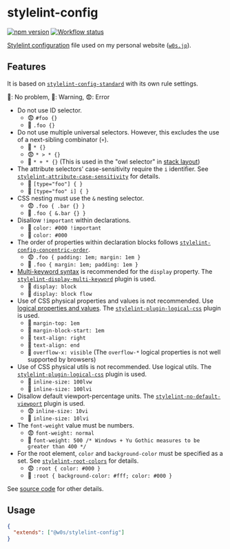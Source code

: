 # stylelint-config

[![npm version](https://badge.fury.io/js/%40w0s%2Fstylelint-config.svg)](https://www.npmjs.com/package/@w0s/stylelint-config)
[![Workflow status](https://github.com/SaekiTominaga/w0s/actions/workflows/stylelint.yml/badge.svg)](https://github.com/SaekiTominaga/w0s/actions/workflows/stylelint.yml)

[Stylelint configuration](https://stylelint.io/user-guide/configure) file used on my personal website ([`w0s.jp`](https://github.com/SaekiTominaga/w0s.jp)).

## Features

It is based on [`stylelint-config-standard`](https://github.com/stylelint/stylelint-config-standard) with its own rule settings.

🙂: No problem, 🙁: Warning, 😨: Error

- Do not use ID selector.
  - 😨 `#foo {}`
  - 🙂 `.foo {}`
- Do not use multiple universal selectors. However, this excludes the use of a next-sibling combinator (`+`).
  - 🙂 `* {}`
  - 😨 `* > * {}`
  - 🙂 `* + * {}` (This is used in the "owl selector" in [stack layout](https://every-layout.dev/layouts/stack/))
- The attribute selectors' case-sensitivity require the `i` identifier. See [`stylelint-attribute-case-sensitivity`](https://github.com/SaekiTominaga/stylelint-plugin/tree/main/packages/attribute-case-sensitivity) for details.
  - 🙁 `[type="foo"] { }`
  - 🙂 `[type="foo" i] { }`
- CSS nesting must use the `&` nesting selector.
  - 😨 `.foo { .bar {} }`
  - 🙂 `.foo { &.bar {} }`
- Disallow `!important` within declarations.
  - 🙁 `color: #000 !important`
  - 🙂 `color: #000`
- The order of properties within declaration blocks follows [`stylelint-config-concentric-order`](https://github.com/chaucerbao/stylelint-config-concentric-order).
  - 😨 `.foo { padding: 1em; margin: 1em }`
  - 🙂 `.foo { margin: 1em; padding: 1em }`
- [Multi-keyword syntax](https://developer.mozilla.org/en-US/docs/Web/CSS/display/multi-keyword_syntax_of_display) is recommended for the `display` property. The [`stylelint-display-multi-keyword`](https://github.com/SaekiTominaga/stylelint-plugin/tree/main/packages/display-multi-keyword) plugin is used.
  - 🙁 `display: block`
  - 🙂 `display: block flow`
- Use of CSS physical properties and values is not recommended. Use [logical properties and values](https://developer.mozilla.org/en-US/docs/Web/CSS/CSS_logical_properties_and_values). The [`stylelint-plugin-logical-css`](https://github.com/yuschick/stylelint-plugin-logical-css) plugin is used.
  - 🙁 `margin-top: 1em`
  - 🙂 `margin-block-start: 1em`
  - 🙁 `text-align: right`
  - 🙂 `text-align: end`
  - 🙂 `overflow-x: visible` (The `overflow-*` logical properties is not well supported by browsers)
- Use of CSS physical utils is not recommended. Use logical utils. The [`stylelint-plugin-logical-css`](https://github.com/yuschick/stylelint-plugin-logical-css) plugin is used.
  - 🙁 `inline-size: 100lvw`
  - 🙂 `inline-size: 100lvi`
- Disallow default viewport-percentage units. The [`stylelint-no-default-viewport`](https://github.com/SaekiTominaga/stylelint-plugin/tree/main/packages/no-default-viewport) plugin is used.
  - 😨 `inline-size: 10vi`
  - 🙂 `inline-size: 10lvi`
- The `font-weight` value must be numbers.
  - 😨 `font-weight: normal`
  - 🙂 `font-weight: 500 /* Windows + Yu Gothic measures to be greater than 400 */`
- For the root element, `color` and `background-color` must be specified as a set. See [`stylelint-root-colors`](https://github.com/SaekiTominaga/stylelint-plugin/tree/main/packages/root-colors) for details.
  - 😨 `:root { color: #000 }`
  - 🙂 `:root { background-color: #fff; color: #000 }`

See [source code](https://github.com/SaekiTominaga/config/blob/main/packages/stylelint/stylelint.config.js) for other details.

## Usage

```json
{
  "extends": ["@w0s/stylelint-config"]
}
```
